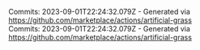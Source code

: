 Commits: 2023-09-01T22:24:32.079Z - Generated via https://github.com/marketplace/actions/artificial-grass
<br>
Commits: 2023-09-01T22:24:32.079Z - Generated via https://github.com/marketplace/actions/artificial-grass
<br>
